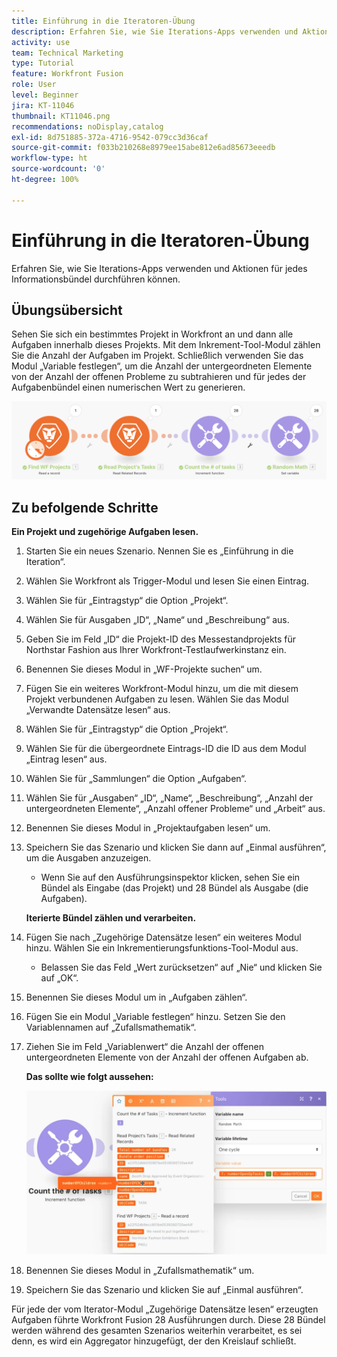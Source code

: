 ```yaml
---
title: Einführung in die Iteratoren-Übung
description: Erfahren Sie, wie Sie Iterations-Apps verwenden und Aktionen für jedes Informationsbündel durchführen können.
activity: use
team: Technical Marketing
type: Tutorial
feature: Workfront Fusion
role: User
level: Beginner
jira: KT-11046
thumbnail: KT11046.png
recommendations: noDisplay,catalog
exl-id: 8d751885-372a-4716-9542-079cc3d36caf
source-git-commit: f033b210268e8979ee15abe812e6ad85673eeedb
workflow-type: ht
source-wordcount: '0'
ht-degree: 100%

---
```


# Einführung in die Iteratoren-Übung

Erfahren Sie, wie Sie Iterations-Apps verwenden und Aktionen für jedes Informationsbündel durchführen können.

## Übungsübersicht

Sehen Sie sich ein bestimmtes Projekt in Workfront an und dann alle Aufgaben innerhalb dieses Projekts. Mit dem Inkrement-Tool-Modul zählen Sie die Anzahl der Aufgaben im Projekt. Schließlich verwenden Sie das Modul „Variable festlegen“, um die Anzahl der untergeordneten Elemente von der Anzahl der offenen Probleme zu subtrahieren und für jedes der Aufgabenbündel einen numerischen Wert zu generieren.

![Einführung in Iteratoren Bild 1](../12-exercises/assets/introduction-to-iterators-walkthrough-1.png)

## Zu befolgende Schritte

**Ein Projekt und zugehörige Aufgaben lesen.**

1. Starten Sie ein neues Szenario. Nennen Sie es „Einführung in die Iteration“.
1. Wählen Sie Workfront als Trigger-Modul und lesen Sie einen Eintrag.
1. Wählen Sie für „Eintragstyp“ die Option „Projekt“.
1. Wählen Sie für Ausgaben „ID“, „Name“ und „Beschreibung“ aus.
1. Geben Sie im Feld „ID“ die Projekt-ID des Messestandprojekts für Northstar Fashion aus Ihrer Workfront-Testlaufwerkinstanz ein.
1. Benennen Sie dieses Modul in „WF-Projekte suchen“ um.
1. Fügen Sie ein weiteres Workfront-Modul hinzu, um die mit diesem Projekt verbundenen Aufgaben zu lesen. Wählen Sie das Modul „Verwandte Datensätze lesen“ aus.
1. Wählen Sie für „Eintragstyp“ die Option „Projekt“.
1. Wählen Sie für die übergeordnete Eintrags-ID die ID aus dem Modul „Eintrag lesen“ aus.
1. Wählen Sie für „Sammlungen“ die Option „Aufgaben“.
1. Wählen Sie für „Ausgaben“ „ID“, „Name“, „Beschreibung“, „Anzahl der untergeordneten Elemente“, „Anzahl offener Probleme“ und „Arbeit“ aus.
1. Benennen Sie dieses Modul in „Projektaufgaben lesen“ um.
1. Speichern Sie das Szenario und klicken Sie dann auf „Einmal ausführen“, um die Ausgaben anzuzeigen.

   + Wenn Sie auf den Ausführungsinspektor klicken, sehen Sie ein Bündel als Eingabe (das Projekt) und 28 Bündel als Ausgabe (die Aufgaben).

   **Iterierte Bündel zählen und verarbeiten.**

1. Fügen Sie nach „Zugehörige Datensätze lesen“ ein weiteres Modul hinzu. Wählen Sie ein Inkrementierungsfunktions-Tool-Modul aus.

   + Belassen Sie das Feld „Wert zurücksetzen“ auf „Nie“ und klicken Sie auf „OK“.

1. Benennen Sie dieses Modul um in „Aufgaben zählen“.
1. Fügen Sie ein Modul „Variable festlegen“ hinzu. Setzen Sie den Variablennamen auf „Zufallsmathematik“.
1. Ziehen Sie im Feld „Variablenwert“ die Anzahl der offenen untergeordneten Elemente von der Anzahl der offenen Aufgaben ab.

   **Das sollte wie folgt aussehen:**

   ![Einführung in Iteratoren Bild 2](../12-exercises/assets/introduction-to-iterators-walkthrough-2.png)

1. Benennen Sie dieses Modul in „Zufallsmathematik“ um.
1. Speichern Sie das Szenario und klicken Sie auf „Einmal ausführen“.

Für jede der vom Iterator-Modul „Zugehörige Datensätze lesen“ erzeugten Aufgaben führte Workfront Fusion 28 Ausführungen durch. Diese 28 Bündel werden während des gesamten Szenarios weiterhin verarbeitet, es sei denn, es wird ein Aggregator hinzugefügt, der den Kreislauf schließt.
